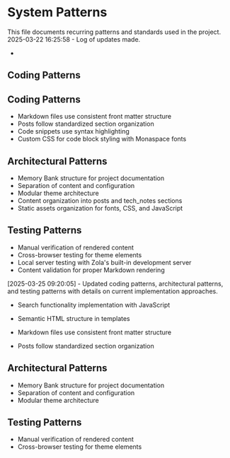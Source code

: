 # System Patterns

This file documents recurring patterns and standards used in the project.
2025-03-22 16:25:58 - Log of updates made.

*

## Coding Patterns

## Coding Patterns

* Markdown files use consistent front matter structure
* Posts follow standardized section organization
* Code snippets use syntax highlighting
* Custom CSS for code block styling with Monaspace fonts
## Architectural Patterns

* Memory Bank structure for project documentation
* Separation of content and configuration
* Modular theme architecture
* Content organization into posts and tech_notes sections
* Static assets organization for fonts, CSS, and JavaScript
## Testing Patterns

* Manual verification of rendered content
* Cross-browser testing for theme elements
* Local server testing with Zola's built-in development server
* Content validation for proper Markdown rendering

[2025-03-25 09:20:05] - Updated coding patterns, architectural patterns, and testing patterns with details on current implementation approaches.
* Search functionality implementation with JavaScript

* Semantic HTML structure in templates

* Markdown files use consistent front matter structure
* Posts follow standardized section organization

## Architectural Patterns

* Memory Bank structure for project documentation
* Separation of content and configuration
* Modular theme architecture

## Testing Patterns

* Manual verification of rendered content
* Cross-browser testing for theme elements